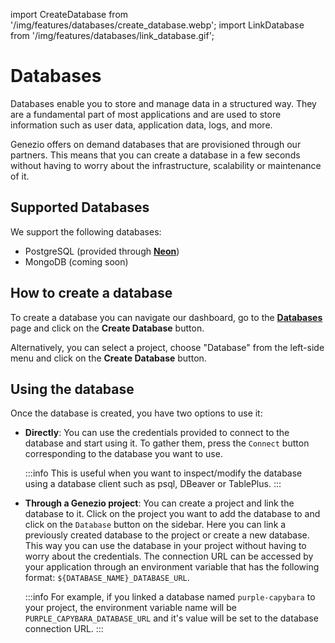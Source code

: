 import CreateDatabase from '/img/features/databases/create_database.webp';
import LinkDatabase from '/img/features/databases/link_database.gif';

# Databases

Databases enable you to store and manage data in a structured way. They are a fundamental part of most applications and
are used to store information such as user data, application data, logs, and more.

Genezio offers on demand databases that are provisioned through our partners. This means that you can create a
database in a few seconds without having to worry about the infrastructure, scalability or maintenance of it.

## Supported Databases

We support the following databases:

- PostgreSQL (provided through [**Neon**](https://neon.tech/))
- MongoDB (coming soon)

## How to create a database


To create a database you can navigate our dashboard, go to the [**Databases**](https://app.genez.io/databases/) page
and click on the **Create Database** button.

Alternatively, you can select a project, choose "Database" from the left-side menu and click on the **Create Database** button.


## Using the database

Once the database is created, you have two options to use it:

- **Directly**: You can use the credentials provided to connect to the database and start using it. To gather them,
  press the `Connect` button corresponding to the database you want to use.

  :::info
  This is useful when you want to inspect/modify the database using a database client such as psql, DBeaver or TablePlus.
  :::

- **Through a Genezio project**: You can create a project and link the database to it. Click on the project you want to add the database to and
  click on the `Database` button on the sidebar. Here you can link a previously created database to the project or create a new database. This way you can use the
  database in your project without having to worry about the credentials. The connection URL can be accessed by
  your application through an environment variable that has the following format: `${DATABASE_NAME}_DATABASE_URL`.

  :::info
  For example, if you linked a database named `purple-capybara` to your project, the environment variable name will be
  `PURPLE_CAPYBARA_DATABASE_URL` and it's value will be set to the database connection URL.
  :::
